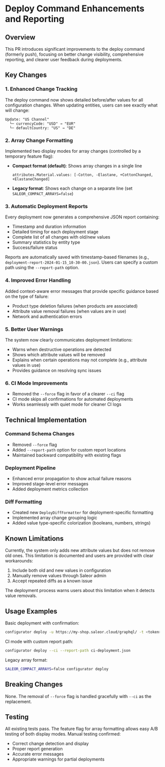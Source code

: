 # Deploy Command Enhancements and Reporting

## Overview

This PR introduces significant improvements to the deploy command (formerly push), focusing on better change visibility, comprehensive reporting, and clearer user feedback during deployments.

## Key Changes

### 1. Enhanced Change Tracking

The deploy command now shows detailed before/after values for all configuration changes. When updating entities, users can see exactly what will change:

```
Update: "US Channel"
  └─ currencyCode: "USD" → "EUR"
  └─ defaultCountry: "US" → "DE"
```

### 2. Array Change Formatting

Implemented two display modes for array changes (controlled by a temporary feature flag):

- **Compact format (default)**: Shows array changes in a single line
  ```
  attributes.Material.values: [-Cotton, -Elastane, +CottonChanged, +ElastaneChanged]
  ```

- **Legacy format**: Shows each change on a separate line (set `SALEOR_COMPACT_ARRAYS=false`)

### 3. Automatic Deployment Reports

Every deployment now generates a comprehensive JSON report containing:
- Timestamp and duration information
- Detailed timing for each deployment stage
- Complete list of all changes with old/new values
- Summary statistics by entity type
- Success/failure status

Reports are automatically saved with timestamp-based filenames (e.g., `deployment-report-2024-01-15_10-30-00.json`). Users can specify a custom path using the `--report-path` option.

### 4. Improved Error Handling

Added context-aware error messages that provide specific guidance based on the type of failure:
- Product type deletion failures (when products are associated)
- Attribute value removal failures (when values are in use)
- Network and authentication errors

### 5. Better User Warnings

The system now clearly communicates deployment limitations:
- Warns when destructive operations are detected
- Shows which attribute values will be removed
- Explains when certain operations may not complete (e.g., attribute values in use)
- Provides guidance on resolving sync issues

### 6. CI Mode Improvements

- Removed the `--force` flag in favor of a clearer `--ci` flag
- CI mode skips all confirmations for automated deployments
- Works seamlessly with quiet mode for cleaner CI logs

## Technical Implementation

### Command Schema Changes
- Removed `--force` flag
- Added `--report-path` option for custom report locations
- Maintained backward compatibility with existing flags

### Deployment Pipeline
- Enhanced error propagation to show actual failure reasons
- Improved stage-level error messages
- Added deployment metrics collection

### Diff Formatting
- Created new `DeployDiffFormatter` for deployment-specific formatting
- Implemented array change grouping logic
- Added value type-specific colorization (booleans, numbers, strings)

## Known Limitations

Currently, the system only adds new attribute values but does not remove old ones. This limitation is documented and users are provided with clear workarounds:
1. Include both old and new values in configuration
2. Manually remove values through Saleor admin
3. Accept repeated diffs as a known issue

The deployment process warns users about this limitation when it detects value removals.

## Usage Examples

Basic deployment with confirmation:
```bash
configurator deploy -u https://my-shop.saleor.cloud/graphql/ -t <token>
```

CI mode with custom report path:
```bash
configurator deploy --ci --report-path ci-deployment.json
```

Legacy array format:
```bash
SALEOR_COMPACT_ARRAYS=false configurator deploy
```

## Breaking Changes

None. The removal of `--force` flag is handled gracefully with `--ci` as the replacement.

## Testing

All existing tests pass. The feature flag for array formatting allows easy A/B testing of both display modes. Manual testing confirmed:
- Correct change detection and display
- Proper report generation
- Accurate error messages
- Appropriate warnings for partial deployments